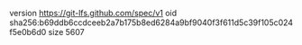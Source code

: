 version https://git-lfs.github.com/spec/v1
oid sha256:b69ddb6ccdceeb2a7b175b8ed6284a9bf9040f3f611d5c39f105c024f5e0b6d0
size 5607
